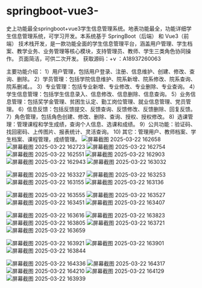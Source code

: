 # springboot-vue3-
史上功能最全springboot+vue3学生信息管理系统。地表功能最全，功能详细学生信息管理系统，可学习开发。本系统基于 SpringBoot（后端） 和 Vue3（前端） 技术栈开发，是一款功能全面的学生信息管理平台，涵盖用户管理、学生档案、教学业务、业务管理等核心模块，支持管理员、教师、学生三类角色协同操作。 页面简洁，可供二次开发。
获取源码：+v ：A18937260063

主要功能介绍：
1）用户管理，包括用户登录、注册、信息维护、创建、修改、查询、删除。
2）学员管理：包括学院信息维护、院系新增、院系修改、院系查询、院系删减。。
3）专业管理：包括专业新增、专业修改、专业删除、专业查询。
4）学生信息管理：包括学生信息录入、信息修改、信息删除、信息查询。
5）业务信息管理：包括奖学金管理、贫困生认定、勤工岗位管理、就业信息管理、党员管理。
6）信息反馈：包括反馈提交、反馈查询、反馈修改、反馈删除、回复反馈。
7）角色管理，包括角色创建、修改、删除、查询、授权、授权修改。
8)  选课管理：管理课程和学生成绩，查询个人信息、选课和成绩。
9）公共功能：验证码、找回密码、上传图片、报表统计、灵活查询。
10) 其它：管理用户、教师档案、学生档案、课程管理，成绩管理。
![屏幕截图 2025-03-22 162658](https://github.com/user-attachments/assets/7253a668-4cfe-4f1b-9f7f-8d1040a5d900)
![屏幕截图 2025-03-22 162723](https://github.com/user-attachments/assets/55e49541-6296-4616-b88a-8a62e2b90327)
![屏幕截图 2025-03-22 162754](https://github.com/user-attachments/assets/db5e4ab5-9958-434e-8098-532ef2d38d9d)
![屏幕截图 2025-03-22 162551](https://github.com/user-attachments/assets/b810d6fc-3797-45ec-8c08-18a6f79e2a62)
![屏幕截图 2025-03-22 162903](https://github.com/user-attachments/assets/3e06e115-76d3-485a-871e-d03afd2ba3d1)
![屏幕截图 2025-03-22 162943](https://github.com/user-attachments/assets/2fb360c9-c49a-4e6c-a0e7-2023e0ea5cb5)
![屏幕截图 2025-03-22 163032](https://github.com/user-attachments/assets/66a8380f-f9ba-44df-b979-5f25abf1fa8e)

![屏幕截图 2025-03-22 163327](https://github.com/user-attachments/assets/e23f8973-b1d4-4c1a-97fd-66066d231941)
![屏幕截图 2025-03-22 163253](https://github.com/user-attachments/assets/93589a36-8000-4d2e-802f-1e7d4f8e30de)
![屏幕截图 2025-03-22 163155](https://github.com/user-attachments/assets/04683056-17d2-4396-8317-20cdc52eae5d)
![屏幕截图 2025-03-22 163136](https://github.com/user-attachments/assets/6b343fc3-9ba6-48dd-b1a2-ffbf87678a5d)


![屏幕截图 2025-03-22 163555](https://github.com/user-attachments/assets/e266c50c-697b-41ea-a0fb-ff2f9e38b5ec)
![屏幕截图 2025-03-22 163527](https://github.com/user-attachments/assets/99bbd42b-f53e-48bd-89ed-019fbcea6013)
![屏幕截图 2025-03-22 163451](https://github.com/user-attachments/assets/3725ee3d-2ab8-49c9-bc2c-3464ce4ba249)
![屏幕截图 2025-03-22 163407](https://github.com/user-attachments/assets/bc33c3cd-f3a9-4a87-9353-860115a66588)


![屏幕截图 2025-03-22 163616](https://github.com/user-attachments/assets/2515f07c-ac4c-4738-90c2-6cadd7d5f0dd)
![屏幕截图 2025-03-22 163823](https://github.com/user-attachments/assets/a6b4d41a-91fe-4acd-9eb3-b6648ec4bb6e)
![屏幕截图 2025-03-22 163805](https://github.com/user-attachments/assets/f5a1b096-36eb-4aa3-b3ff-1920a2451e0d)
![屏幕截图 2025-03-22 163721](https://github.com/user-attachments/assets/2a111292-cb7d-46ec-98db-e749df44c2e4)
![屏幕截图 2025-03-22 163659](https://github.com/user-attachments/assets/6ad17787-ef3e-4155-bab0-f727e6f058cd)

![屏幕截图 2025-03-22 163921](https://github.com/user-attachments/assets/7ee14af6-02d1-4c03-a5c5-e1cf3bde9c08)
![屏幕截图 2025-03-22 163901](https://github.com/user-attachments/assets/4b00aa02-8585-4128-b87a-b763854d1090)
![屏幕截图 2025-03-22 163844](https://github.com/user-attachments/assets/9fc52d76-61d4-4be3-a013-95f8f4d32825)


![屏幕截图 2025-03-22 164336](https://github.com/user-attachments/assets/bb4b80d9-f194-4c60-905d-f6843e4acce7)
![屏幕截图 2025-03-22 164317](https://github.com/user-attachments/assets/8efee463-a7ab-4771-bbb0-bd3a225a4cc2)
![屏幕截图 2025-03-22 164210](https://github.com/user-attachments/assets/e82de02d-cecd-4a74-ae67-4106ae980855)
![屏幕截图 2025-03-22 164129](https://github.com/user-attachments/assets/079bfdec-6994-4940-81df-54154ae202cc)
![屏幕截图 2025-03-22 163939](https://github.com/user-attachments/assets/53985056-ba47-4635-b84e-e76cb05504b0)
